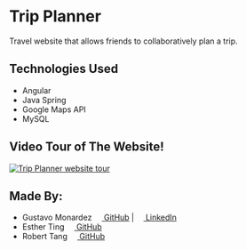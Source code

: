 # Trip Planner
Travel website that allows friends to collaboratively plan a trip.

## Technologies Used
* Angular
* Java Spring
* Google Maps API
* MySQL

## Video Tour of The Website!

[![Trip Planner website tour](https://img.youtube.com/vi/wmVSNfpCbG0/0.jpg)](https://www.youtube.com/watch?v=wmVSNfpCbG0)

## Made By:
* Gustavo Monardez
<a href = "https://github.com/GustavoMonardez"><img src = "https://image.flaticon.com/icons/svg/25/25231.svg" width = "14px"/> GitHub</a>
| <a href = "https://www.linkedin.com/in/gustavo-monardez/"><img src = "https://cdn1.iconfinder.com/data/icons/logotypes/32/square-linkedin-512.png" width = "13px"/> LinkedIn</a>
* Esther Ting
<a href = "https://github.com/estherting"><img src = "https://image.flaticon.com/icons/svg/25/25231.svg" width = "14px"/> GitHub</a>
* Robert Tang
<a href = "https://github.com/tangrobs"><img src = "https://image.flaticon.com/icons/svg/25/25231.svg" width = "14px"/> GitHub</a>



